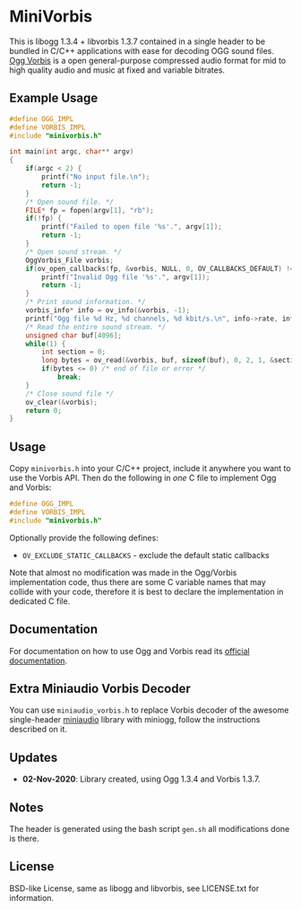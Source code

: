 # MiniVorbis

This is libogg 1.3.4 + libvorbis 1.3.7 contained in a single header
to be bundled in C/C++ applications with ease for decoding OGG sound files.
[Ogg Vorbis](https://en.wikipedia.org/wiki/Vorbis) is a open general-purpose compressed audio format
for mid to high quality audio and music at fixed and variable bitrates.

## Example Usage

```c
#define OGG_IMPL
#define VORBIS_IMPL
#include "minivorbis.h"

int main(int argc, char** argv)
{
    if(argc < 2) {
        printf("No input file.\n");
        return -1;
    }
    /* Open sound file. */
    FILE* fp = fopen(argv[1], "rb");
    if(!fp) {
        printf("Failed to open file '%s'.", argv[1]);
        return -1;
    }
    /* Open sound stream. */
    OggVorbis_File vorbis;
    if(ov_open_callbacks(fp, &vorbis, NULL, 0, OV_CALLBACKS_DEFAULT) != 0) {
        printf("Invalid Ogg file '%s'.", argv[1]);
        return -1;
    }
    /* Print sound information. */
    vorbis_info* info = ov_info(&vorbis, -1);
    printf("Ogg file %d Hz, %d channels, %d kbit/s.\n", info->rate, info->channels, info->bitrate_nominal / 1024);
    /* Read the entire sound stream. */
    unsigned char buf[4096];
    while(1) {
        int section = 0;
        long bytes = ov_read(&vorbis, buf, sizeof(buf), 0, 2, 1, &section);
        if(bytes <= 0) /* end of file or error */
            break;
    }
    /* Close sound file */
    ov_clear(&vorbis);
    return 0;
}
```

## Usage

Copy `minivorbis.h` into your C/C++ project, include it anywhere you want to use the Vorbis API.
Then do the following in *one* C file to implement Ogg and Vorbis:
```c
#define OGG_IMPL
#define VORBIS_IMPL
#include "minivorbis.h"
```

Optionally provide the following defines:
  - `OV_EXCLUDE_STATIC_CALLBACKS`     - exclude the default static callbacks

Note that almost no modification was made in the Ogg/Vorbis implementation code,
thus there are some C variable names that may collide with your code,
therefore it is best to declare the implementation in dedicated C file.

## Documentation

For documentation on how to use Ogg and Vorbis read its [official documentation](https://xiph.org/doc/).

## Extra Miniaudio Vorbis Decoder

You can use `miniaudio_vorbis.h` to replace Vorbis decoder of the awesome
single-header [miniaudio](https://miniaud.io/) library with miniogg, follow the
instructions described on it.

## Updates

- **02-Nov-2020**: Library created, using Ogg 1.3.4 and Vorbis 1.3.7.

## Notes

The header is generated using the bash script `gen.sh` all modifications done is there.

## License

BSD-like License, same as libogg and libvorbis, see LICENSE.txt for information.
